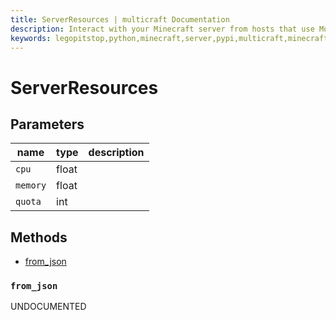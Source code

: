 ```yaml
---
title: ServerResources | multicraft Documentation
description: Interact with your Minecraft server from hosts that use Multicraft using Python
keywords: legopitstop,python,minecraft,server,pypi,multicraft,minecraftserver,pythonpackage
---
```


# ServerResources

## Parameters

| name     | type  | description |
| -------- | ----- | ----------- |
| `cpu`    | float |             |
| `memory` | float |             |
| `quota`  | int   |             |

## Methods

- [from_json](#from_json)

### `from_json`

UNDOCUMENTED
